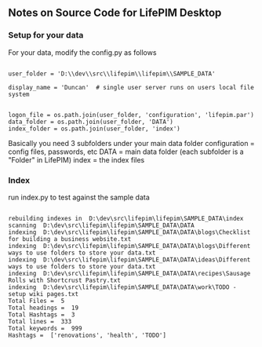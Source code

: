 ## Notes on Source Code for LifePIM Desktop


### Setup for your data

For your data, modify the config.py as follows 

```

user_folder = 'D:\\dev\\src\\lifepim\\lifepim\\SAMPLE_DATA'

display_name = 'Duncan'  # single user server runs on users local file system


logon_file = os.path.join(user_folder, 'configuration', 'lifepim.par')
data_folder = os.path.join(user_folder, 'DATA')
index_folder = os.path.join(user_folder, 'index')

```

Basically you need 3 subfolders under your main data folder
configuration = config files, passwords, etc
DATA = main data folder (each subfolder is a "Folder" in LifePIM)
index = the index files


### Index

run index.py to test against the sample data 

```

rebuilding indexes in  D:\dev\src\lifepim\lifepim\SAMPLE_DATA\index
scanning  D:\dev\src\lifepim\lifepim\SAMPLE_DATA\DATA
indexing  D:\dev\src\lifepim\lifepim\SAMPLE_DATA\DATA\blogs\Checklist for building a business website.txt
indexing  D:\dev\src\lifepim\lifepim\SAMPLE_DATA\DATA\blogs\Different ways to use folders to store your data.txt
indexing  D:\dev\src\lifepim\lifepim\SAMPLE_DATA\DATA\ideas\Different ways to use folders to store your data.txt
indexing  D:\dev\src\lifepim\lifepim\SAMPLE_DATA\DATA\recipes\Sausage Rolls with Shortcrust Pastry.txt
indexing  D:\dev\src\lifepim\lifepim\SAMPLE_DATA\DATA\work\TODO - setup wiki pages.txt
Total Files =  5
Total headings =  19
Total Hashtags =  3
Total lines =  333
Total keywords =  999
Hashtags =  ['renovations', 'health', 'TODO']

```

